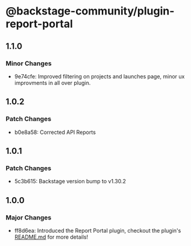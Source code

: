 # @backstage-community/plugin-report-portal

## 1.1.0

### Minor Changes

- 9e74cfe: Improved filtering on projects and launches page, minor ux improvments in all over plugin.

## 1.0.2

### Patch Changes

- b0e8a58: Corrected API Reports

## 1.0.1

### Patch Changes

- 5c3b615: Backstage version bump to v1.30.2

## 1.0.0

### Major Changes

- ff8d6ea: Introduced the Report Portal plugin, checkout the plugin's [README.md](https://github.com/backstage/community-plugins/tree/main/workspaces/report-portal/plugins/report-portal) for more details!
